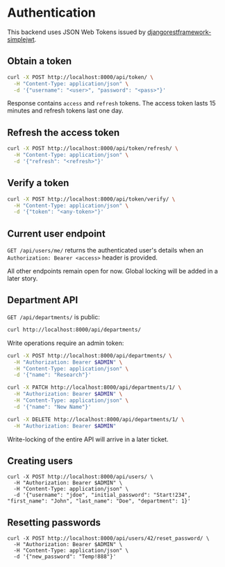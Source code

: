 # Authentication

This backend uses JSON Web Tokens issued by [djangorestframework-simplejwt](https://github.com/jazzband/djangorestframework-simplejwt).

## Obtain a token

```bash
curl -X POST http://localhost:8000/api/token/ \
  -H "Content-Type: application/json" \
  -d '{"username": "<user>", "password": "<pass>"}'
```

Response contains `access` and `refresh` tokens. The access token lasts 15 minutes and refresh tokens last one day.

## Refresh the access token

```bash
curl -X POST http://localhost:8000/api/token/refresh/ \
  -H "Content-Type: application/json" \
  -d '{"refresh": "<refresh>"}'
```

## Verify a token

```bash
curl -X POST http://localhost:8000/api/token/verify/ \
  -H "Content-Type: application/json" \
  -d '{"token": "<any-token>"}'
```

## Current user endpoint

`GET /api/users/me/` returns the authenticated user's details when an `Authorization: Bearer <access>` header is provided.

All other endpoints remain open for now. Global locking will be added in a later story.

## Department API

`GET /api/departments/` is public:

```bash
curl http://localhost:8000/api/departments/
```

Write operations require an admin token:

```bash
curl -X POST http://localhost:8000/api/departments/ \
  -H "Authorization: Bearer $ADMIN" \
  -H "Content-Type: application/json" \
  -d '{"name": "Research"}'

curl -X PATCH http://localhost:8000/api/departments/1/ \
  -H "Authorization: Bearer $ADMIN" \
  -H "Content-Type: application/json" \
  -d '{"name": "New Name"}'

curl -X DELETE http://localhost:8000/api/departments/1/ \
  -H "Authorization: Bearer $ADMIN" 
```

Write-locking of the entire API will arrive in a later ticket.

## Creating users

```
curl -X POST http://localhost:8000/api/users/ \
  -H "Authorization: Bearer $ADMIN" \
  -H "Content-Type: application/json" \
  -d '{"username": "jdoe", "initial_password": "Start!234", "first_name": "John", "last_name": "Doe", "department": 1}'
```

## Resetting passwords

```
curl -X POST http://localhost:8000/api/users/42/reset_password/ \
  -H "Authorization: Bearer $ADMIN" \
  -H "Content-Type: application/json" \
  -d '{"new_password": "Temp!888"}'
```

